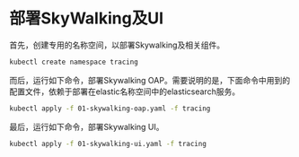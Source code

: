 # 部署SkyWalking及UI

首先，创建专用的名称空间，以部署Skywalking及相关组件。

```bash 
kubectl create namespace tracing
```

而后，运行如下命令，部署Skywalking OAP。需要说明的是，下面命令中用到的配置文件，依赖于部署在elastic名称空间中的elasticsearch服务。

```bash 
kubectl apply -f 01-skywalking-oap.yaml -f tracing
```

最后，运行如下命令，部署Skywalking UI。

```bash 
kubectl apply -f 01-skywalking-ui.yaml -f tracing
```

